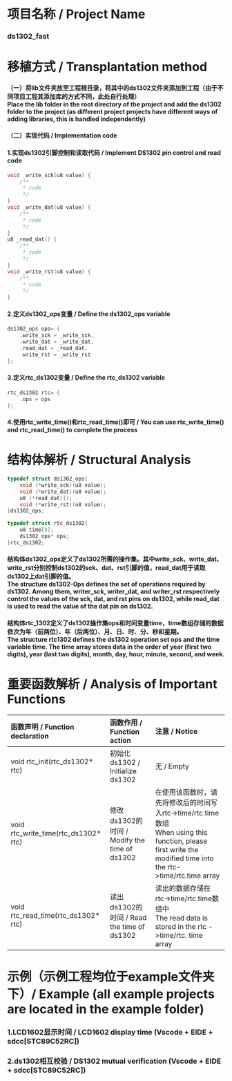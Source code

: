 # 项目名称 / Project Name
### ds1302_fast

# 移植方式 / Transplantation method
#### （一）将lib文件夹放至工程根目录，将其中的ds1302文件夹添加到工程（由于不同项目工程其添加库的方式不同，此处自行处理）<br> Place the lib folder in the root directory of the project and add the ds1302 folder to the project (as different project projects have different ways of adding libraries, this is handled independently)
#### （二）实现代码 / Implementation code
#### 1.实现ds1302引脚控制和读取代码 / Implement DS1302 pin control and read code
```c
void _write_sck(u8 value) {
    /**
     * code
     */
}
void _write_dat(u8 value) {
    /**
     * code
     */
}
u8 _read_dat() {
    /**
     * code
     */
}
void _write_rst(u8 value) {
    /**
     * code
     */
}
```
#### 2.定义ds1302_ops变量 / Define the ds1302_ops variable
```c
ds1302_ops ops= {
    .write_sck = _write_sck,
    .write_dat = _write_dat,
    .read_dat = _read_dat,
    .write_rst = _write_rst
};
```
#### 3.定义rtc_ds1302变量 / Define the rtc_ds1302 variable
```c
rtc_ds1302 rtc= {
    .ops = ops
};
```
#### 4.使用rtc_write_time()和rtc_read_time()即可 / You can use rtc_write_time() and rtc_read_time() to complete the process

# 结构体解析 / Structural Analysis
```c
typedef struct ds1302_ops{
    void (*write_sck)(u8 value);
    void (*write_dat)(u8 value);
    u8 (*read_dat)();
    void (*write_rst)(u8 value);
}ds1302_ops;
```
```c
typedef struct rtc_ds1302{
    u8 time[8];
    ds1302_ops* ops;
}rtc_ds1302;
```
#### 结构体ds1302_ops定义了ds1302所需的操作集。其中write_sck、write_dat、write_rst分别控制ds1302的sck、dat、rst引脚的值，read_dat用于读取ds1302上dat引脚的值。<br>The structure ds1302-0ps defines the set of operations required by ds1302. Among them, writer_sck, writer_dat, and writer_rst respectively control the values of the sck, dat, and rst pins on ds1302, while read_dat is used to read the value of the dat pin on ds1302.

#### 结构体rtc_1302定义了ds1302操作集ops和时间变量time，time数组存储的数据依次为年（前两位）、年（后两位）、月、日、时、分、秒和星期。<br>The structure rtc1302 defines the ds1302 operation set ops and the time variable time. The time array stores data in the order of year (first two digits), year (last two digits), month, day, hour, minute, second, and week.

# 重要函数解析 / Analysis of Important Functions
|函数声明 / Function declaration|函数作用 / Function action|注意 / Notice|
|:-|:-|:-|
|void rtc_init(rtc_ds1302* rtc)|初始化ds1302 / Initialize ds1302|无 / Empty|
|void rtc_write_time(rtc_ds1302* rtc)|修改ds1302的时间 / Modify the time of ds1302|在使用该函数时，请先将修改后的时间写入rtc->time/rtc.time数组 <br> When using this function, please first write the modified time into the rtc->time/rtc.time array|
|void rtc_read_time(rtc_ds1302* rtc)|读出ds1302的时间 / Read the time of ds1302|读出的数据存储在rtc->time/rtc.time数组中 <br> The read data is stored in the rtc ->time/rtc. time array|

# 示例（示例工程均位于example文件夹下）/ Example (all example projects are located in the example folder)
### 1.LCD1602显示时间 / LCD1602 display time (Vscode + EIDE + sdcc[STC89C52RC])
### 2.ds1302相互校验 / DS1302 mutual verification (Vscode + EIDE + sdcc[STC89C52RC])